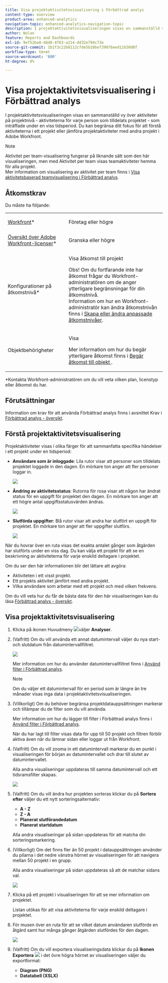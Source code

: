 ```yaml
---
title: Visa projektaktivitetsvisualisering i Förbättrad analys
content-type: overview
product-area: enhanced-analytics
navigation-topic: enhanced-analytics-navigation-topic
description: I projektaktivitetsvisualiseringen visas en sammanställd vy över aktiviteter på projektnivå - aktiviteterna för varje person som tilldelats projektet - som inträffade under en viss tidsperiod. Du kan begränsa ditt fokus för att förstå aktiviteterna i ett projekt eller jämföra projektaktiviteter med andra projekt i Adobe Workfront.
author: Nolan
feature: Reports and Dashboards
exl-id: 9ef52be8-48d0-4f83-a214-dd32e794c73e
source-git-commit: 1b1f3c22b8112cfde5b10bef39076eed11630d0f
workflow-type: tm+mt
source-wordcount: '800'
ht-degree: 0%

---
```


# Visa projektaktivitetsvisualisering i Förbättrad analys

I projektaktivitetsvisualiseringen visas en sammanställd vy över aktiviteter på projektnivå - aktiviteterna för varje person som tilldelats projektet - som inträffade under en viss tidsperiod. Du kan begränsa ditt fokus för att förstå aktiviteterna i ett projekt eller jämföra projektaktiviteter med andra projekt i Adobe Workfront.

>[!NOTE]
>
>Aktivitet per team-visualisering fungerar på liknande sätt som den här visualiseringen, men med Aktivitet per team visas teamaktiviteter hemma för alla projekt.\
>Mer information om visualisering av aktivitet per team finns i [Visa aktivitetsbaserad teamvisualisering i Förbättrad analys](../enhanced-analytics/activity-by-team-overview.md).

<!--WRITER bad link; there is no Activity by Team.png
[![](assets/project-activity-350x114.png)](../Resources/Images/Analytics/Activity by Team.png)
-->

## Åtkomstkrav

Du måste ha följande:

<table style="table-layout:auto"> 
 <col> 
 <col> 
 <tbody> 
  <tr> 
   <td role="rowheader"><a href="https://www.workfront.com/plans" target="_blank">Workfront</a>*</td> 
   <td> <p>Företag eller högre</p> </td> 
  </tr> 
  <tr> 
   <td role="rowheader"><a href="../administration-and-setup/add-users/access-levels-and-object-permissions/wf-licenses.md" class="MCXref xref">Översikt över Adobe Workfront-licenser</a>*</td> 
   <td> <p>Granska eller högre</p> </td> 
  </tr> 
  <tr> 
   <td role="rowheader">Konfigurationer på åtkomstnivå*</td> 
   <td> <p>Visa åtkomst till projekt</p> <p>Obs! Om du fortfarande inte har åtkomst frågar du Workfront-administratören om de anger ytterligare begränsningar för din åtkomstnivå.<br>Information om hur en Workfront-administratör kan ändra åtkomstnivån finns i <a href="../administration-and-setup/add-users/configure-and-grant-access/create-modify-access-levels.md" class="MCXref xref">Skapa eller ändra anpassade åtkomstnivåer</a>.</p> </td> 
  </tr> 
  <tr> 
   <td role="rowheader">Objektbehörigheter</td> 
   <td> <p>Visa</p> <p>Mer information om hur du begär ytterligare åtkomst finns i <a href="../workfront-basics/grant-and-request-access-to-objects/request-access.md" class="MCXref xref">Begär åtkomst till objekt </a>.</p> </td> 
  </tr> 
 </tbody> 
</table>

&#42;Kontakta Workfront-administratören om du vill veta vilken plan, licenstyp eller åtkomst du har.

## Förutsättningar

Information om krav för att använda Förbättrad analys finns i avsnittet Krav i [Förbättrad analys - översikt](../enhanced-analytics/enhanced-analytics-overview.md).

## Förstå projektaktivitetsvisualisering

Projektaktiviteter visas i olika färger för att sammanfatta specifika händelser i ett projekt under en tidsperiod:

* **Användare som är inloggade**: Lila rutor visar att personer som tilldelats projektet loggade in den dagen. En mörkare ton anger att fler personer loggar in.

   ![](assets/project-activity-users-logged-in.png)

* **Ändring av aktivitetsstatus**: Rutorna för rosa visar att någon har ändrat status för en uppgift för projektet den dagen. En mörkare ton anger att ett högre antal uppgiftsstatusvärden ändras.

   ![](assets/project-activity-task-status-changes.png)

* **Slutförda uppgifter**: Blå rutor visar att andra har slutfört en uppgift för projektet. En mörkare ton anger att fler uppgifter slutförs.

   ![](assets/project-activity-tasks-completed.png)

När du hovrar över en ruta visas det exakta antalet gånger som åtgärden har slutförts under en viss dag. Du kan välja ett projekt för att se en beskrivning av aktiviteterna för varje enskild deltagare i projektet.

Om du ser den här informationen blir det lättare att avgöra:

* Aktiviteten i ett visst projekt.
* Ett projekts aktivitet jämfört med andra projekt.
* Vilka användare som arbetar med ett projekt och med vilken frekvens.

Om du vill veta hur du får de bästa data för den här visualiseringen kan du läsa [Förbättrad analys - översikt](../enhanced-analytics/enhanced-analytics-overview.md).

## Visa projektaktivitetsvisualisering

1. Klicka på ikonen Huvudmeny ![](assets/main-menu-icon-16x12.png)väljer **Analyser**.
1. (Valfritt) Om du vill använda ett annat datumintervall väljer du nya start- och slutdatum från datumintervallfiltret.

   ![](assets/filters-select-date-range-350x344.png)

   Mer information om hur du använder datumintervallfiltret finns i [Använd filter i Förbättrad analys](../enhanced-analytics/use-enhanced-analytics-filters.md).

   >[!NOTE]
   >
   >Om du väljer ett datumintervall för en period som är längre än tre månader visas inga data i projektaktivitetsvisualiseringen.

1. (Villkorligt) Om du behöver begränsa projektdatauppsättningen markerar och tillämpar du de filter som du vill använda.

   Mer information om hur du lägger till filter i Förbättrad analys finns i [Använd filter i Förbättrad analys](../enhanced-analytics/use-enhanced-analytics-filters.md).

   När du har lagt till filter visas data för upp till 50 projekt och filtren förblir aktiva även när du lämnar sidan eller loggar ut från Workfront.

1. (Valfritt) Om du vill zooma in ett datumintervall markerar du en punkt i visualiseringen för början av datumintervallet och drar till slutet av datumintervallet.

   Alla andra visualiseringar uppdateras till samma datumintervall och ett tidsramsfilter skapas.

   ![](assets/timeframe-filter-350x220.png)

1. (Valfritt) Om du vill ändra hur projekten sorteras klickar du på **Sortera efter** väljer du ett nytt sorteringsalternativ:

   * **A - Z**
   * **Z - A**
   * **Planerat slutförandedatum**
   * **Planerat startdatum**

   Alla andra visualiseringar på sidan uppdateras för att matcha din sorteringsmarkering.

1. (Villkorligt) Om det finns fler än 50 projekt i datauppsättningen använder du pilarna i det nedre vänstra hörnet av visualiseringen för att navigera mellan 50 projekt i en grupp.

   Alla andra visualiseringar på sidan uppdateras så att de matchar sidans val.

   ![](assets/pagination-350x118.png)

1. Klicka på ett projekt i visualiseringen för att se mer information om projektet.

   Listan utökas för att visa aktiviteterna för varje enskild deltagare i projektet.

1. För musen över en ruta för att se vilket datum användaren slutförde en åtgärd samt hur många gånger åtgärden slutfördes för den dagen.

   ![](assets/project-activity-activity-pop-up-350x137.png)

1. (Valfritt) Om du vill exportera visualiseringsdata klickar du på **Ikonen Exportera** ![](assets/export.png) i det övre högra hörnet av visualiseringen väljer du exportformat:

   * **Diagram (PNG)**
   * **Datatabell (XSLX)**

